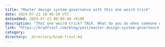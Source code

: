 ```yaml
---
title: "Master design system governance with this one weird trick"
date: 2024-07-22 18:46:10 UTC
dateadded: 2024-07-23 00:00:40 +0100
description: "That one weird trick? TALK. What do you do when someone doesn’t see what component they’re looking for in the design system? TALK. What do you do when someone has questions about what a component does, if it meets their […]"
link: "https://bradfrost.com/blog/post/master-design-system-governance-with-this-one-weird-trick/"
category:
directory: _directory/brad-frost.md
---
```

